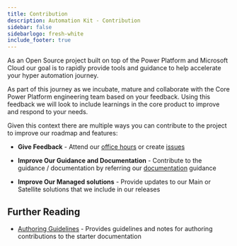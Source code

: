 ```yaml
---
title: Contribution
description: Automation Kit - Contribution
sidebar: false
sidebarlogo: fresh-white
include_footer: true
---
```


As an Open Source project built on top of the Power Platform and Microsoft Cloud our goal is to rapidly provide tools and guidance to help accelerate your hyper automation journey.

As part of this journey as we incubate, mature and collaborate with the Core Power Platform engineering team based on your feedback. Using this feedback we will look to include learnings in the core product to improve and respond to your needs.

Given this context there are multiple ways you can contribute to the project to improve our roadmap and features:

- **Give Feedback** - Attend our [office hours](/office-hours) or create [issues](/contribution/feedback)

- **Improve Our Guidance and Documentation** - Contribute to the guidance / documentation by referring our [documentation](/contribution/documentation) guidance

- **Improve Our Managed solutions** - Provide updates to our Main or Satellite solutions that we include in our releases

## Further Reading

- [Authoring Guidelines](/contribution/authoring) - Provides guidelines and notes for authoring contributions to the starter documentation
